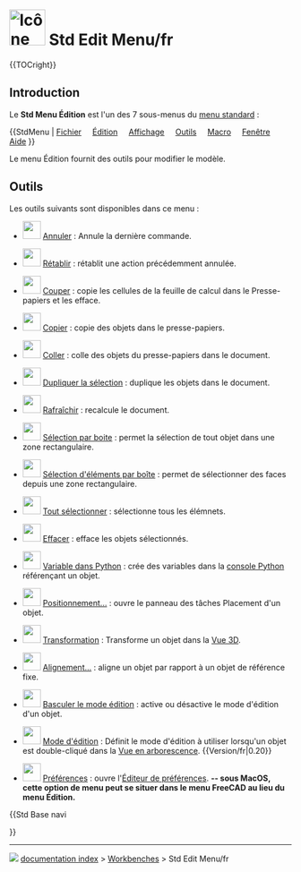 # <img alt="Icône de Std Base" src=images/Freecad.svg  style="width:64px;"> Std Edit Menu/fr


{{TOCright}}

## Introduction

Le **Std Menu Édition** est l\'un des 7 sous-menus du [menu standard](Standard_Menu/fr.md) :


{{StdMenu
|
[Fichier](Std_File_Menu/fr.md)
&nbsp;&nbsp;&nbsp;
[Édition](Std_Edit_Menu/fr.md)
&nbsp;&nbsp;&nbsp;
[Affichage](Std_View_Menu/fr.md)
&nbsp;&nbsp;&nbsp;
[Outils](Std_Tools_Menu/fr.md)
&nbsp;&nbsp;&nbsp;
[Macro](Std_Macro_Menu/fr.md)
&nbsp;&nbsp;&nbsp;
[Fenêtre](Std_Windows_Menu/fr.md)
&nbsp;&nbsp;&nbsp;
[Aide](Std_Help_Menu/fr.md)
}}

Le menu Édition fournit des outils pour modifier le modèle.



## Outils

Les outils suivants sont disponibles dans ce menu :

-   <img alt="" src=images/Std_Undo.svg  style="width:32px;"> [Annuler](Std_Undo/fr.md) : Annule la dernière commande.

-   <img alt="" src=images/Std_Redo.svg  style="width:32px;"> [Rétablir](Std_Redo/fr.md) : rétablit une action précédemment annulée.

-   <img alt="" src=images/Std_Cut.svg  style="width:32px;"> [Couper](Std_Cut/fr.md) : copie les cellules de la feuille de calcul dans le Presse-papiers et les efface.

-   <img alt="" src=images/Std_Copy.svg  style="width:32px;"> [Copier](Std_Copy/fr.md) : copie des objets dans le presse-papiers.

-   <img alt="" src=images/Std_Paste.svg  style="width:32px;"> [Coller](Std_Paste/fr.md) : colle des objets du presse-papiers dans le document.

-   <img alt="" src=images/Std_DuplicateSelection.svg  style="width:32px;"> [Dupliquer la sélection](Std_DuplicateSelection/fr.md) : duplique les objets dans le document.

-   <img alt="" src=images/Std_Refresh.svg  style="width:32px;"> [Rafraîchir](Std_Refresh/fr.md) : recalcule le document.

-   <img alt="" src=images/Std_BoxSelection.svg  style="width:32px;"> [Sélection par boite](Std_BoxSelection/fr.md) : permet la sélection de tout objet dans une zone rectangulaire.

-   <img alt="" src=images/Std_BoxElementSelection.svg  style="width:32px;"> [Sélection d\'éléments par boîte](Std_BoxElementSelection/fr.md) : permet de sélectionner des faces depuis une zone rectangulaire.

-   <img alt="" src=images/Std_SelectAll.svg  style="width:32px;"> [Tout sélectionner](Std_SelectAll/fr.md) : sélectionne tous les élémnets.

-   <img alt="" src=images/Std_Delete.svg  style="width:32px;"> [Effacer](Std_Delete/fr.md) : efface les objets sélectionnés.

-   <img alt="" src=images/Std_SendToPythonConsole.svg  style="width:32px;"> [Variable dans Python](Std_SendToPythonConsole/fr.md) : crée des variables dans la [console Python](Python_console/fr.md) référençant un objet.

-   <img alt="" src=images/Std_Placement.svg  style="width:32px;"> [Positionnement\...](Std_Placement/fr.md) : ouvre le panneau des tâches Placement d\'un objet.

-   <img alt="" src=images/Std_TransformManip.svg  style="width:32px;"> [Transformation](Std_TransformManip/fr.md) : Transforme un objet dans la [Vue 3D](3D_view/fr.md).

-   <img alt="" src=images/Std_Alignment.svg  style="width:32px;"> [Alignement\...](Std_Alignment/fr.md) : aligne un objet par rapport à un objet de référence fixe.

-   <img alt="" src=images/Std_Edit.svg  style="width:32px;"> [Basculer le mode édition](Std_Edit/fr.md) : active ou désactive le mode d\'édition d\'un objet.

-   <img alt="" src=images/Std_UserEditMode.svg  style="width:32px;"> [Mode d\'édition](Std_UserEditMode/fr.md) : Définit le mode d\'édition à utiliser lorsqu\'un objet est double-cliqué dans la [Vue en arborescence](Tree_view/fr.md). {{Version/fr|0.20}}

-   <img alt="" src=images/Std_DlgPreferences.svg  style="width:32px;"> [Préférences](Std_DlgPreferences/fr.md) : ouvre l\'[Éditeur de préférences](Preferences_Editor/fr.md). 
**-- sous MacOS, cette option de menu peut se situer dans le menu FreeCAD au lieu du menu Édition.**





{{Std Base navi

}}



---
![](images/Button_right.svg) [documentation index](../README.md) > [Workbenches](Category_Workbenches.md) > Std Edit Menu/fr
